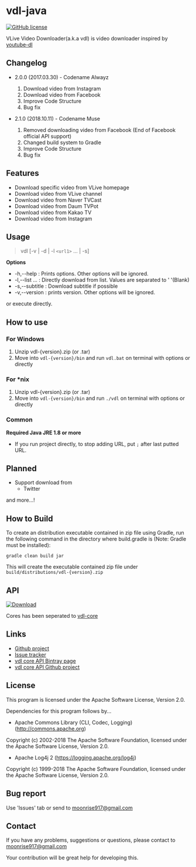 # vdl-java

[![GitHub license](https://img.shields.io/badge/license-Apache%202-blue.svg)](https://raw.githubusercontent.com/qscx9512/vdl-java/master/LICENSE)

VLive Video Downloader(a.k.a vdl) is video downloader inspired by [youtube-dl](https://github.com/rg3/youtube-dl)



## Changelog

 - 2.0.0 (2017.03.30) - Codename Alwayz
   1. Download video from Instagram
   2. Download video from Facebook
   3. Improve Code Structure
   4. Bug fix

 - 2.1.0 (2018.10.11) - Codename Muse
   1. Removed downloading video from Facebook (End of Facebook official API support)
   2. Changed build system to Gradle
   3. Improve Code Structure
   4. Bug fix
  
## Features

 - Download specific video from VLive homepage
 - Download video from VLive channel
 - Download video from Naver TVCast
 - Download video from Daum TVPot
 - Download video from Kakao TV
 - Download video from Instagram
 
 
## Usage

> vdl [-v | -d | -l `<url1>` ... | -s] 

**Options**
 - -h,--help :                     Prints options. Other options will be ignored.
 - -l,--list <arg1> <arg2> ... :   Directly download from list. Values are separated to ' '(Blank)
 - -s,--subtitle :                 Download subtitle if possible
 - -v,--version :                  prints version. Other options will be ignored.

or execute directly.

## How to use

### For Windows

1. Unzip vdl-{version}.zip (or .tar)
2. Move into `vdl-{version}/bin` and run `vdl.bat` on terminal with options or directly

### For *nix

1. Unzip vdl-{version}.zip (or .tar)
2. Move into `vdl-{version}/bin` and run `./vdl` on terminal with options or directly

### Common
**Required Java JRE 1.8 or more**

- If you run project directly, to stop adding URL, put `;` after last putted URL.




## Planned

 - Support download from
   - Twitter

and more...!



## How to Build

To create an distribution executable contained in zip file using Gradle, 
run the following command in the directory where build.gradle is (Note: Gradle must be installed):

    gradle clean build jar

This will create the executable contained zip file under `build/distributions/vdl-{version}.zip`

## API

[ ![Download](https://api.bintray.com/packages/polaris9017/vdl/vdl-core/images/download.svg) ](https://bintray.com/polaris9017/vdl/vdl-core/_latestVersion)

Cores has been seperated to [vdl-core](https://github.com/polaris9017/vdl-core)



## Links
- [Github project](https://github.com/polaris9017/vdl-java)
- [Issue tracker](https://github.com/polaris9017/vdl-java/issues)
- [vdl core API Bintray page](https://bintray.com/polaris9017/vdl/vdl-core)
- [vdl core API Github project](https://github.com/polaris9017/vdl-core)


## License

This program is licensed under the Apache Software License, Version 2.0.
 
 Dependencies for this program follows by...


 - Apache Commons Library (CLI, Codec, Logging) (http://commons.apache.org)
 
 Copyright (c) 2002-2018 The Apache Software Foundation, licensed under the Apache Software License, Version 2.0.
 
  - Apache Log4j 2 (https://logging.apache.org/log4j)
  
  Copyright (c) 1999-2018 The Apache Software Foundation, licensed under the Apache Software License, Version 2.0.

 
 ## Bug report
 
 
 Use 'Issues' tab or send to moonrise917@gmail.com


## Contact

If you have any problems, suggestions or questions, please contact to moonrise917@gmail.com

Your contribution will be great help for developing this.
